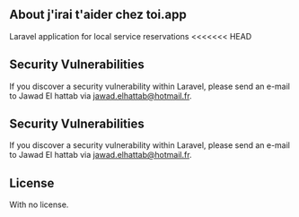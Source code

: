 ## About j'irai t'aider chez toi.app

Laravel application for local service reservations
<<<<<<< HEAD

## Security Vulnerabilities

If you discover a security vulnerability within Laravel, please send an e-mail to Jawad El hattab via [jawad.elhattab@hotmail.fr](mailto:jawad.elhattab@hotmail.fr).

## Security Vulnerabilities

If you discover a security vulnerability within Laravel, please send an e-mail to Jawad El hattab via [jawad.elhattab@hotmail.fr](mailto:jawad.elhattab@hotmail.fr).

## License

With no license.
